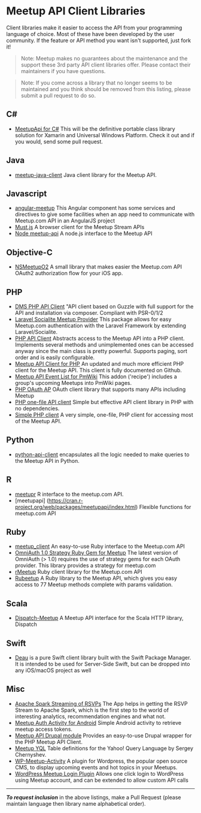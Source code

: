 # Meetup API Client Libraries

Client libraries make it easier to access the API from your programming language of choice. Most of these have been developed by the user community. If the feature or API method you want isn't supported, just fork it!

> Note: Meetup makes no guarantees about the maintenance and the support these 3rd party API client libraries offer. Please contact their maintainers if you have questions.

> Note: If you come across a library that no longer seems to be maintained and you think should be removed from this listing, please submit a pull request to do so.

## C#

* [MeetupApi for C#](https://github.com/dachibox/MeetupApi) This will be the definitive portable class library solution for Xamarin and Universal Windows Platform. Check it out and if you would, send some pull request.

## Java

* [meetup-java-client](http://code.google.com/p/meetup-java-client/) Java client library for the Meetup API.

## Javascript

* [angular-meetup](https://github.com/rodrigo-morais/angular-meetup) This Angular component has some services and directives to give some facilities when an app need to communicate with Meetup.com API in an AngularJS project
* [Must.js](https://github.com/meetup/must.js) A browser client for the Meetup Stream APIs
* [Node meetup-api](https://npmjs.org/package/meetup-api) A node.js interface to the Meetup API

## Objective-C

* [NSMeetupO2](https://github.com/rodchile/NSMeetUpO2/) A small library that makes easier the Meetup.com API OAuth2 authorization flow for your iOS app.

## PHP

* [DMS PHP API Client](https://github.com/rdohms/meetup-api-client) "API client based on Guzzle with full support for the API and installation via composer. Compliant with PSR-0/1/2
* [Laravel Socialite Meetup Provider](https://github.com/SocialiteProviders/Meetup) This package allows for easy Meetup.com authentication with the Laravel Framework by extending Laravel/Socialite.
* [PHP API Client](http://github.com/wizonesolutions/meetup_api) Abstracts access to the Meetup API into a PHP client. Implements several methods and unimplemented ones can be accessed anyway since the main class is pretty powerful. Supports paging, sort order and is easily configurable.
* [Meetup API Client for PHP](https://github.com/blobaugh/Meetup-API-client-for-PHP) An updated and much more efficient PHP client for the Meetup API. This client is fully documented on Github.
* [Meetup API Event List for PmWiki](http://www.pmwiki.org/wiki/Cookbook/MeetupAPIEventList/) This addon ('recipe') includes a group's upcoming Meetups into PmWiki pages.
* [PHP OAuth AP](http://www.phpclasses.org/package/7700-PHP-Authorize-and-access-APIs-using-OAuth.html)  OAuth client library that supports many APIs including Meetup
* [PHP one-file API client](https://github.com/FokkeZB/Meetup) Simple but effective API client library in PHP with no dependencies.
* [Simple PHP client](https://github.com/user3581488/Meetup) A very simple, one-file, PHP client for accessing most of the Meetup API.
## Python

* [python-api-client](http://github.com/meetup/python-api-client) encapsulates all the logic needed to make queries to the Meetup API in Python.

## R

* [meetupr](https://github.com/rladies/meetupr) R interface to the meetup.com API.
* [meetupapi] (https://cran.r-project.org/web/packages/meetupapi/index.html) Flexible functions for meetup.com API 


## Ruby

* [meetup_client](https://github.com/cranieri/meetup_client) An easy-to-use Ruby interface to the Meetup.com API
* [OmniAuth 1.0 Strategy Ruby Gem for Meetup](https://github.com/tapster/omniauth-meetup) The latest version of OmniAuth (> 1.0) requires the use of strategy gems for each OAuth provider. This library provides a strategy for meetup.com
* [rMeetup](https://github.com/neektza/rmeetup) Ruby client library for the Meetup.com API
* [Rubeetup](https://github.com/mike-vascelli/rubeetup) A Ruby library to the Meetup API, which gives you easy access to 77 Meetup methods complete with params validation.

## Scala

* [Dispatch-Meetup](https://github.com/n8han/Databinder-Dispatch) A Meetup API interface for the Scala HTTP library, Dispatch

## Swift

* [Deau](https://github.com/Yasumoto/Deau) is a pure Swift client library built with the Swift Package Manager. It is intended to be used for Server-Side Swift, but can be dropped into any iOS/macOS project as well

## Misc

* [Apache Spark Streaming of RSVPs](https://github.com/gautham20/SparkStream-for-meetup) The App helps in getting the RSVP Stream to Apache Spark, which is the first step to the world of interesting analytics, recommendation engines and what not.
* [Meetup Auth Activity for Android](https://gist.github.com/adrianmaurer/4673944/) Simple Android activity to retrieve meetup access tokens.
* [Meetup API Drupal module](http://drupal.org/project/meetup_api) Provides an easy-to-use Drupal wrapper for the PHP Meetup API Client.
* [Meetup YQL](http://www.sergeychernyshev.com/meetup-yql/) Table definitions for the Yahoo! Query Language by Sergey Chernyshev.
* [WP-Meetup-Activity](http://www.zerozone.it/portfolio/wp-meetup-activity/) A plugin for Wordpress, the popular open source CMS, to display upcoming events and hot topics in your Meetups.
* [WordPress Meetup Login Plugin](https://wordpress.org/plugins/wp-meetup-login/) Allows one click login to WordPress using Meetup account, and can be extended to allow custom API calls

___

***To request inclusion*** in the above listings, make a Pull Request (please maintain language then library name alphabetical order).
